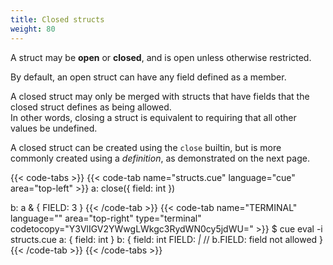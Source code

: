 ```yaml
---
title: Closed structs
weight: 80
---
```


A struct may be **open** or **closed**, and is open unless otherwise
restricted.

By default, an open struct can have any field defined as a member.

A closed struct may only be merged with structs that have fields that the
closed struct defines as being allowed.\
In other words, closing a struct is equivalent to requiring that all other
values be undefined.

A closed struct can be created using the `close` builtin, but is more commonly
created using a *definition*, as demonstrated on the next page.

{{< code-tabs >}}
{{< code-tab name="structs.cue" language="cue" area="top-left" >}}
a: close({
	field: int
})

b: a & {
	FIELD: 3
}
{{< /code-tab >}}
{{< code-tab name="TERMINAL" language="" area="top-right" type="terminal" codetocopy="Y3VlIGV2YWwgLWkgc3RydWN0cy5jdWU=" >}}
$ cue eval -i structs.cue
a: {
    field: int
}
b: {
    field: int
    FIELD: _|_ // b.FIELD: field not allowed
}
{{< /code-tab >}}
{{< /code-tabs >}}
